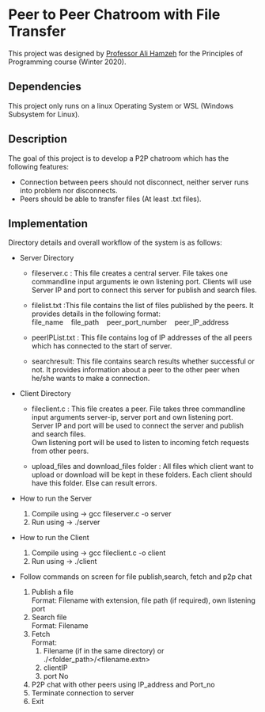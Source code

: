 # Peer to Peer Chatroom with File Transfer
This project was designed by [Professor Ali Hamzeh](https://scholar.google.com/citations?user=3AijUAwAAAAJ&hl=en) 
for the Principles of Programming course (Winter 2020).

## Dependencies
This project only runs on a linux Operating System or WSL (Windows Subsystem for Linux).

## Description
The goal of this project is to develop a P2P chatroom which has the following features:
 * Connection between peers should not disconnect, neither server runs into problem nor disconnects.
 * Peers should be able to transfer files (At least .txt files).

## Implementation
Directory details and overall workflow of the system is as follows:  

 * Server Directory
   * fileserver.c : This file creates a central server. File takes one commandline input arguments ie own listening port.
   Clients will use Server IP and port to connect this server for publish and search files.
   
   * filelist.txt :This file contains the list of files published by the peers. It provides details in the following format:  
     file_name &nbsp;&nbsp; file_path  &nbsp;&nbsp;  peer_port_number &nbsp;&nbsp;	peer_IP_address
   
   * peerIPList.txt : This file contains log of IP addresses of the all peers which has connected to the start of server.
   
   * searchresult: This file contains search results whether successful or not. It provides information about a peer 
     to the other peer when he/she wants to make a connection.  
   
   
 * Client Directory
   * fileclient.c : This file creates a peer. File takes three commandline input arguments server-ip, server port and own listening port.  
     Server IP and port will be used to connect the server and publish and search files.  
     Own listening port will be used to listen to incoming fetch requests from other peers.
   
   * upload_files and download_files folder : All files which client want to upload or download will be kept in these folders.
     Each client should have this folder. Else can result errors.  
   
   
 * How to run the Server
   1. Compile using -> gcc fileserver.c -o server
   2. Run using -> ./server <port no>  
   

 * How to run the Client
   1. Compile using -> gcc fileclient.c -o client
   2. Run using -> ./client <server IP address> <Server listening port no> <Own listening port no for peers>  
   
   
 * Follow commands on screen for file publish,search, fetch and p2p chat
   1. Publish a file   
      Format: Filename with extension, file path (if required), own listening port
   2. Search file  
      Format: Filename
   3. Fetch  
       Format:
      1. Filename (if in the same directory) or ./<folder_path>/<filename.extn>
      2. clientIP
      3. port No 
   4. P2P chat with other peers using IP_address and Port_no
   5. Terminate connection to server
   6. Exit
   